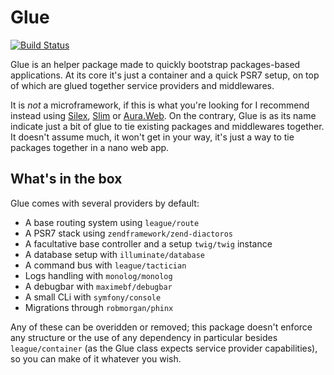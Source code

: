 # Glue
[![Build Status](https://travis-ci.org/madewithlove/glue.svg)](https://travis-ci.org/madewithlove/glue)

Glue is an helper package made to quickly bootstrap packages-based applications. At its core it's just a container and a quick PSR7 setup, on top of which are glued together service providers and middlewares.

It is _not_ a microframework, if this is what you're looking for I recommend instead using [Silex], [Slim] or [Aura.Web].
On the contrary, Glue is as its name indicate just a bit of glue to tie existing packages and middlewares together.
It doesn't assume much, it won't get in your way, it's just a way to tie packages together in a nano web app.

## What's in the box

Glue comes with several providers by default:
- A base routing system using `league/route`
- A PSR7 stack using `zendframework/zend-diactoros`
- A facultative base controller and a setup `twig/twig` instance
- A database setup with `illuminate/database`
- A command bus with `league/tactician`
- Logs handling with `monolog/monolog`
- A debugbar with `maximebf/debugbar`
- A small CLi with `symfony/console`
- Migrations through `robmorgan/phinx`

Any of these can be overidden or removed; this package doesn't enforce any structure or the use of any dependency in particular besides `league/container` (as the Glue class expects service provider capabilities), so you can make of it whatever you wish.

[Silex]: http://silex.sensiolabs.org/
[Slim]: http://www.slimframework.com/
[Aura.Web]: http://auraphp.com/
